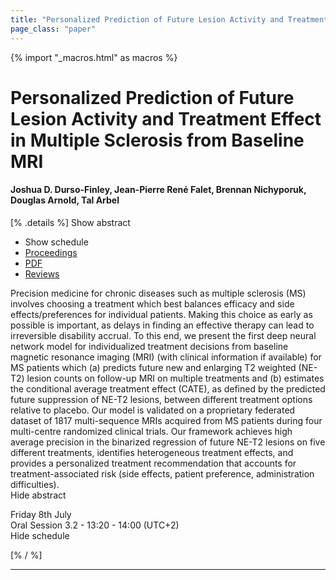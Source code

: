 ```yaml
---
title: "Personalized Prediction of Future Lesion Activity and Treatment Effect in Multiple Sclerosis from Baseline MRI"
page_class: "paper"
---
```


{% import "_macros.html" as macros %}

# Personalized Prediction of Future Lesion Activity and Treatment Effect in Multiple Sclerosis from Baseline MRI

#### Joshua D. Durso-Finley, Jean-Pierre René Falet, Brennan Nichyporuk, Douglas Arnold, Tal Arbel

[% .details %]
<a class="toggle_visibility" data-selector=".abstract" data-level="3">Show abstract</a>
- <a class="toggle_visibility" data-selector=".schedule" data-level="3">Show schedule</a>
- <a href="">Proceedings</a>
- <a href="https://openreview.net/pdf?id=Jc8lyRwRs90">PDF</a>
- <a href="https://openreview.net/forum?id=Jc8lyRwRs90">Reviews</a>

<p>
    <span class="abstract">
        Precision medicine for chronic diseases such as multiple sclerosis (MS) involves choosing a treatment which best balances efficacy and side effects/preferences for individual patients. Making this choice as early as possible is important, as delays in finding an effective therapy can lead to irreversible disability accrual. To this end, we present the first deep neural network model for individualized treatment decisions from baseline magnetic resonance imaging (MRI) (with clinical information if available) for MS patients which (a) predicts future new and enlarging T2 weighted (NE-T2) lesion counts on follow-up MRI on multiple treatments and (b) estimates the conditional average treatment effect (CATE), as defined by the predicted future suppression of NE-T2 lesions, between different treatment options relative to placebo. Our model is validated on a proprietary federated dataset of 1817 multi-sequence MRIs acquired from MS patients during four multi-centre randomized clinical trials. Our framework achieves high average precision in the binarized regression of future NE-T2 lesions on five different treatments, identifies heterogeneous treatment effects, and provides a personalized treatment recommendation that accounts for treatment-associated risk (side effects, patient preference, administration difficulties).
        <br>
        <span class="actions"><a class="toggle_visibility" data-level="2">Hide abstract</a></span>
    </span>
</p>

<p>
    <span class="schedule">
        Friday 8th July<br>Oral Session 3.2 - 13:20 - 14:00 (UTC+2)
        <br>
        <span class="actions"><a class="toggle_visibility" data-level="2">Hide schedule</a></span>
    </span>
</p>

[% / %]


---

<!-- {{ macros.presentation('', '', 720, 450) }} -->